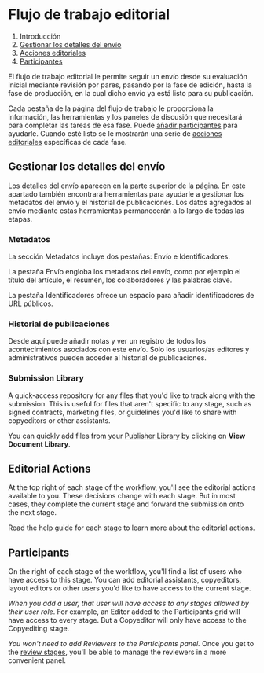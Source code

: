# Flujo de trabajo editorial

1. Introducción
2. [Gestionar los detalles del envío](editorial-workflow.md#manage-submission-details)
3. [Acciones editoriales](editorial-workflow.md#editorial-actions)
4. [Participantes](editorial-workflow.md#participants)

El flujo de trabajo editorial le permite seguir un envío desde su evaluación inicial mediante revisión por pares, pasando por la fase de edición, hasta la fase de producción, en la cual dicho envío ya está listo para su publicación.

Cada pestaña de la página del flujo de trabajo le proporciona la información, las herramientas y los paneles de discusión que necesitará para completar las tareas de esa fase. Puede [añadir participantes](editorial-workflow.md#participants) para ayudarle. Cuando esté listo se le mostrarán una serie de [acciones editoriales](editorial-workflow.md#editorial-actions) específicas de cada fase.

## <a name="manage-submission-details"></a>Gestionar los detalles del envío

Los detalles del envío aparecen en la parte superior de la página. En este apartado también encontrará herramientas para ayudarle a gestionar los metadatos del envío y el historial de publicaciones. Los datos agregados al envío mediante estas herramientas permanecerán a lo largo de todas las etapas.

### <a name="metadata"></a>Metadatos

La sección Metadatos incluye dos pestañas: Envío e Identificadores.

La pestaña Envío engloba los metadatos del envío, como por ejemplo el título del artículo, el resumen, los colaboradores y las palabras clave.

La pestaña Identificadores ofrece un espacio para añadir identificadores de URL públicos.

### <a name="editorial-history"></a>Historial de publicaciones

Desde aquí puede añadir notas y ver un registro de todos los acontecimientos asociados con este envío. Solo los usuarios/as editores y administrativos pueden acceder al historial de publicaciones.

### <a name="submission-library"></a>Submission Library

A quick-access repository for any files that you'd like to track along with the submission. This is useful for files that aren't specific to any stage, such as signed contracts, marketing files, or guidelines you'd like to share with copyeditors or other assistants.

You can quickly add files from your [Publisher Library](settings.md#workflow-library) by clicking on **View Document Library**.

## <a name="editorial-actions"></a> Editorial Actions

At the top right of each stage of the workflow, you'll see the editorial actions available to you. These decisions change with each stage. But in most cases, they complete the current stage and forward the submission onto the next stage.

Read the help guide for each stage to learn more about the editorial actions.

## <a name="participants"></a>Participants

On the right of each stage of the workflow, you'll find a list of users who have access to this stage. You can add editorial assistants, copyeditors, layout editors or other users you'd like to have access to the current stage.

*When you add a user, that user will have access to any stages allowed by their user role*. For example, an Editor added to the Participants grid will have access to every stage. But a Copyeditor will only have access to the Copyediting stage.

*You won't need to add Reviewers to the Participants panel.* Once you get to the [review stages](editorial-workflow/review.md), you'll be able to manage the reviewers in a more convenient panel.
